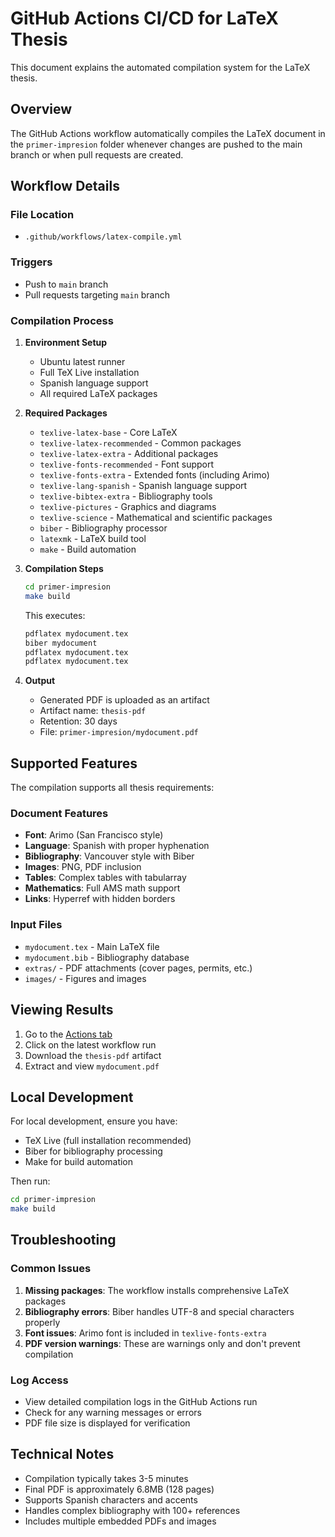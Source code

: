 # GitHub Actions CI/CD for LaTeX Thesis

This document explains the automated compilation system for the LaTeX thesis.

## Overview

The GitHub Actions workflow automatically compiles the LaTeX document in the `primer-impresion` folder whenever changes are pushed to the main branch or when pull requests are created.

## Workflow Details

### File Location
- `.github/workflows/latex-compile.yml`

### Triggers
- Push to `main` branch
- Pull requests targeting `main` branch

### Compilation Process

1. **Environment Setup**
   - Ubuntu latest runner
   - Full TeX Live installation
   - Spanish language support
   - All required LaTeX packages

2. **Required Packages**
   - `texlive-latex-base` - Core LaTeX
   - `texlive-latex-recommended` - Common packages
   - `texlive-latex-extra` - Additional packages
   - `texlive-fonts-recommended` - Font support
   - `texlive-fonts-extra` - Extended fonts (including Arimo)
   - `texlive-lang-spanish` - Spanish language support
   - `texlive-bibtex-extra` - Bibliography tools
   - `texlive-pictures` - Graphics and diagrams
   - `texlive-science` - Mathematical and scientific packages
   - `biber` - Bibliography processor
   - `latexmk` - LaTeX build tool
   - `make` - Build automation

3. **Compilation Steps**
   ```bash
   cd primer-impresion
   make build
   ```
   
   This executes:
   ```bash
   pdflatex mydocument.tex
   biber mydocument
   pdflatex mydocument.tex
   pdflatex mydocument.tex
   ```

4. **Output**
   - Generated PDF is uploaded as an artifact
   - Artifact name: `thesis-pdf`
   - Retention: 30 days
   - File: `primer-impresion/mydocument.pdf`

## Supported Features

The compilation supports all thesis requirements:

### Document Features
- **Font**: Arimo (San Francisco style)
- **Language**: Spanish with proper hyphenation
- **Bibliography**: Vancouver style with Biber
- **Images**: PNG, PDF inclusion
- **Tables**: Complex tables with tabularray
- **Mathematics**: Full AMS math support
- **Links**: Hyperref with hidden borders

### Input Files
- `mydocument.tex` - Main LaTeX file
- `mydocument.bib` - Bibliography database
- `extras/` - PDF attachments (cover pages, permits, etc.)
- `images/` - Figures and images

## Viewing Results

1. Go to the [Actions tab](https://github.com/dxnst/tesis-latex/actions)
2. Click on the latest workflow run
3. Download the `thesis-pdf` artifact
4. Extract and view `mydocument.pdf`

## Local Development

For local development, ensure you have:
- TeX Live (full installation recommended)
- Biber for bibliography processing
- Make for build automation

Then run:
```bash
cd primer-impresion
make build
```

## Troubleshooting

### Common Issues
1. **Missing packages**: The workflow installs comprehensive LaTeX packages
2. **Bibliography errors**: Biber handles UTF-8 and special characters properly
3. **Font issues**: Arimo font is included in `texlive-fonts-extra`
4. **PDF version warnings**: These are warnings only and don't prevent compilation

### Log Access
- View detailed compilation logs in the GitHub Actions run
- Check for any warning messages or errors
- PDF file size is displayed for verification

## Technical Notes

- Compilation typically takes 3-5 minutes
- Final PDF is approximately 6.8MB (128 pages)
- Supports Spanish characters and accents
- Handles complex bibliography with 100+ references
- Includes multiple embedded PDFs and images